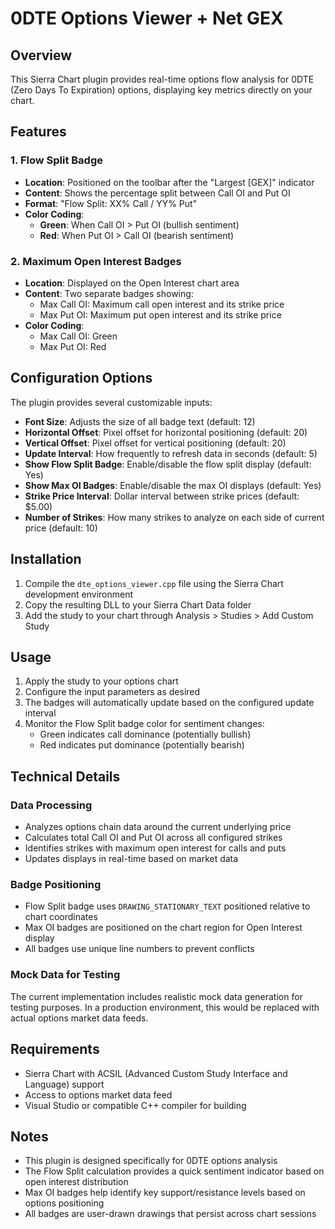 # 0DTE Options Viewer + Net GEX

## Overview

This Sierra Chart plugin provides real-time options flow analysis for 0DTE (Zero Days To Expiration) options, displaying key metrics directly on your chart.

## Features

### 1. Flow Split Badge
- **Location**: Positioned on the toolbar after the "Largest [GEX]" indicator
- **Content**: Shows the percentage split between Call OI and Put OI
- **Format**: "Flow Split: XX% Call / YY% Put"
- **Color Coding**:
  - **Green**: When Call OI > Put OI (bullish sentiment)
  - **Red**: When Put OI > Call OI (bearish sentiment)

### 2. Maximum Open Interest Badges
- **Location**: Displayed on the Open Interest chart area
- **Content**: Two separate badges showing:
  - Max Call OI: Maximum call open interest and its strike price
  - Max Put OI: Maximum put open interest and its strike price
- **Color Coding**:
  - Max Call OI: Green
  - Max Put OI: Red

## Configuration Options

The plugin provides several customizable inputs:

- **Font Size**: Adjusts the size of all badge text (default: 12)
- **Horizontal Offset**: Pixel offset for horizontal positioning (default: 20)
- **Vertical Offset**: Pixel offset for vertical positioning (default: 20)
- **Update Interval**: How frequently to refresh data in seconds (default: 5)
- **Show Flow Split Badge**: Enable/disable the flow split display (default: Yes)
- **Show Max OI Badges**: Enable/disable the max OI displays (default: Yes)
- **Strike Price Interval**: Dollar interval between strike prices (default: $5.00)
- **Number of Strikes**: How many strikes to analyze on each side of current price (default: 10)

## Installation

1. Compile the `dte_options_viewer.cpp` file using the Sierra Chart development environment
2. Copy the resulting DLL to your Sierra Chart Data folder
3. Add the study to your chart through Analysis > Studies > Add Custom Study

## Usage

1. Apply the study to your options chart
2. Configure the input parameters as desired
3. The badges will automatically update based on the configured update interval
4. Monitor the Flow Split badge color for sentiment changes:
   - Green indicates call dominance (potentially bullish)
   - Red indicates put dominance (potentially bearish)

## Technical Details

### Data Processing
- Analyzes options chain data around the current underlying price
- Calculates total Call OI and Put OI across all configured strikes
- Identifies strikes with maximum open interest for calls and puts
- Updates displays in real-time based on market data

### Badge Positioning
- Flow Split badge uses `DRAWING_STATIONARY_TEXT` positioned relative to chart coordinates
- Max OI badges are positioned on the chart region for Open Interest display
- All badges use unique line numbers to prevent conflicts

### Mock Data for Testing
The current implementation includes realistic mock data generation for testing purposes. In a production environment, this would be replaced with actual options market data feeds.

## Requirements

- Sierra Chart with ACSIL (Advanced Custom Study Interface and Language) support
- Access to options market data feed
- Visual Studio or compatible C++ compiler for building

## Notes

- This plugin is designed specifically for 0DTE options analysis
- The Flow Split calculation provides a quick sentiment indicator based on open interest distribution
- Max OI badges help identify key support/resistance levels based on options positioning
- All badges are user-drawn drawings that persist across chart sessions